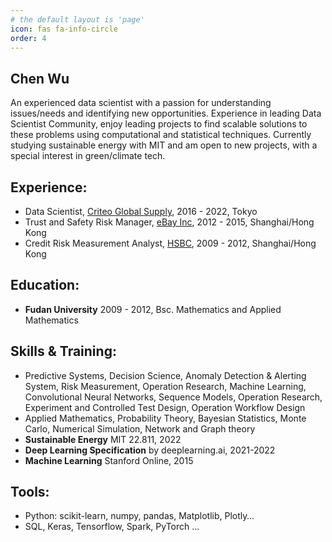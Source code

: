 ```yaml
---
# the default layout is 'page'
icon: fas fa-info-circle
order: 4
---
```


## Chen Wu 

An experienced data scientist with a passion for understanding issues/needs and identifying new opportunities. Experience in leading Data Scientist Community, enjoy leading projects to find scalable solutions to these problems using computational and statistical techniques. Currently studying sustainable energy with MIT and am open to new projects, with a special interest in green/climate tech.

## Experience: 

- Data Scientist, [Criteo Global Supply](https://www.criteo.com), 2016 - 2022, Tokyo
- Trust and Safety Risk Manager, [eBay Inc](https://www.ebayinc.com), 2012 - 2015, Shanghai/Hong Kong 
- Credit Risk Measurement Analyst, [HSBC](https://www.hsbc.com), 2009 - 2012, Shanghai/Hong Kong 

## Education: 
- **Fudan University** 2009 - 2012, Bsc. Mathematics and Applied Mathematics  

## Skills & Training: 
- Predictive Systems, Decision Science, Anomaly Detection & Alerting System, Risk Measurement, Operation Research, Machine Learning, Convolutional Neural Networks, Sequence Models, Operation Research, Experiment and Controlled Test Design, Operation Workflow Design   
- Applied Mathematics, Probability Theory, Bayesian Statistics, Monte Carlo, Numerical Simulation, Network and Graph theory
- **Sustainable Energy** MIT 22.811, 2022
- **Deep Learning Specification** by deeplearning.ai, 2021-2022
- **Machine Learning** Stanford Online, 2015

## Tools:
- Python: scikit-learn, numpy, pandas, Matplotlib, Plotly…
- SQL, Keras, Tensorflow, Spark, PyTorch …
